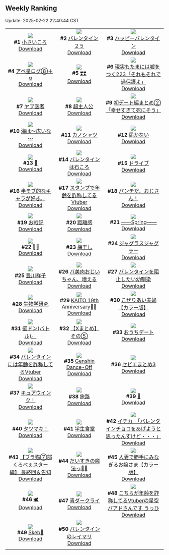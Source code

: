 ## Weekly Ranking
Update: 2025-02-22 22:40:44 CST

|      |      |      |
| :----: | :----: | :----: |
| ![](https://i.pixiv.re/c/240x480/img-master/img/2025/02/16/18/06/54/127315258_p0_master1200.jpg)<br>**#1** [小さいころ](https://www.pixiv.net/artworks/127315258)<br>[Download](https://i.pixiv.re/img-original/img/2025/02/16/18/06/54/127315258_p0.png) | ![](https://i.pixiv.re/c/240x480/img-master/img/2025/02/16/02/06/21/127294990_p0_master1200.jpg)<br>**#2** [バレンタイン２５](https://www.pixiv.net/artworks/127294990)<br>[Download](https://i.pixiv.re/img-original/img/2025/02/16/02/06/21/127294990_p0.jpg) | ![](https://i.pixiv.re/c/240x480/img-master/img/2025/02/15/00/00/13/127251609_p0_master1200.jpg)<br>**#3** [ハッピーバレンタイン](https://www.pixiv.net/artworks/127251609)<br>[Download](https://i.pixiv.re/img-original/img/2025/02/15/00/00/13/127251609_p0.jpg) |
| ![](https://i.pixiv.re/c/240x480/img-master/img/2025/02/16/13/25/35/127307222_p0_master1200.jpg)<br>**#4** [アベ星ログ⑧＋α](https://www.pixiv.net/artworks/127307222)<br>[Download](https://i.pixiv.re/img-original/img/2025/02/16/13/25/35/127307222_p0.jpg) | ![](https://i.pixiv.re/c/240x480/img-master/img/2025/02/16/00/06/05/127291151_p0_master1200.jpg)<br>**#5** [❣️❣️](https://www.pixiv.net/artworks/127291151)<br>[Download](https://i.pixiv.re/img-original/img/2025/02/16/00/06/05/127291151_p0.jpg) | ![](https://i.pixiv.re/c/240x480/img-master/img/2025/02/16/18/00/09/127314857_p0_master1200.jpg)<br>**#6** [現実もたまには嘘をつく223「それもそれで過保護よ」](https://www.pixiv.net/artworks/127314857)<br>[Download](https://i.pixiv.re/img-original/img/2025/02/16/18/00/09/127314857_p0.jpg) |
| ![](https://i.pixiv.re/c/240x480/img-master/img/2025/02/16/16/10/46/127311665_p0_master1200.jpg)<br>**#7** [ヤブ医者](https://www.pixiv.net/artworks/127311665)<br>[Download](https://i.pixiv.re/img-original/img/2025/02/16/16/10/46/127311665_p0.png) | ![](https://i.pixiv.re/c/240x480/img-master/img/2025/02/15/12/51/54/127268731_p0_master1200.jpg)<br>**#8** [超主人公](https://www.pixiv.net/artworks/127268731)<br>[Download](https://i.pixiv.re/img-original/img/2025/02/15/12/51/54/127268731_p0.jpg) | ![](https://i.pixiv.re/c/240x480/img-master/img/2025/02/16/16/08/07/127311409_p0_master1200.jpg)<br>**#9** [初デート編まとめ②「幸せすぎて死にそう」](https://www.pixiv.net/artworks/127311409)<br>[Download](https://i.pixiv.re/img-original/img/2025/02/16/16/08/07/127311409_p0.jpg) |
| ![](https://i.pixiv.re/c/240x480/img-master/img/2025/02/17/07/30/05/127338314_p0_master1200.jpg)<br>**#10** [海は～広いな～](https://www.pixiv.net/artworks/127338314)<br>[Download](https://i.pixiv.re/img-original/img/2025/02/17/07/30/05/127338314_p0.jpg) | ![](https://i.pixiv.re/c/240x480/img-master/img/2025/02/16/22/51/47/127326473_p0_master1200.jpg)<br>**#11** [カノシャツ](https://www.pixiv.net/artworks/127326473)<br>[Download](https://i.pixiv.re/img-original/img/2025/02/16/22/51/47/127326473_p0.jpg) | ![](https://i.pixiv.re/c/240x480/img-master/img/2025/02/15/19/27/46/127279745_p0_master1200.jpg)<br>**#12** [届かない](https://www.pixiv.net/artworks/127279745)<br>[Download](https://i.pixiv.re/img-original/img/2025/02/15/19/27/46/127279745_p0.png) |
| ![](https://i.pixiv.re/c/240x480/img-master/img/2025/02/16/01/09/00/127293469_p0_master1200.jpg)<br>**#13** [🌙](https://www.pixiv.net/artworks/127293469)<br>[Download](https://i.pixiv.re/img-original/img/2025/02/16/01/09/00/127293469_p0.jpg) | ![](https://i.pixiv.re/c/240x480/img-master/img/2025/02/15/20/38/56/127282445_p0_master1200.jpg)<br>**#14** [バレンタインは石ころ](https://www.pixiv.net/artworks/127282445)<br>[Download](https://i.pixiv.re/img-original/img/2025/02/15/20/38/56/127282445_p0.jpg) | ![](https://i.pixiv.re/c/240x480/img-master/img/2025/02/15/22/00/08/127285534_p0_master1200.jpg)<br>**#15** [ドライブ](https://www.pixiv.net/artworks/127285534)<br>[Download](https://i.pixiv.re/img-original/img/2025/02/15/22/00/08/127285534_p0.jpg) |
| ![](https://i.pixiv.re/c/240x480/img-master/img/2025/02/15/02/00/37/127254844_p0_master1200.jpg)<br>**#16** [半モブ的なキャラが好き。](https://www.pixiv.net/artworks/127254844)<br>[Download](https://i.pixiv.re/img-original/img/2025/02/15/02/00/37/127254844_p0.jpg) | ![](https://i.pixiv.re/c/240x480/img-master/img/2025/02/16/21/05/31/127322018_p0_master1200.jpg)<br>**#17** [スタンプで年齢を詐称してるVtuber](https://www.pixiv.net/artworks/127322018)<br>[Download](https://i.pixiv.re/img-original/img/2025/02/16/21/05/31/127322018_p0.png) | ![](https://i.pixiv.re/c/240x480/img-master/img/2025/02/16/00/31/05/127292193_p0_master1200.jpg)<br>**#18** [パンチだ、おじさん！](https://www.pixiv.net/artworks/127292193)<br>[Download](https://i.pixiv.re/img-original/img/2025/02/16/00/31/05/127292193_p0.jpg) |
| ![](https://i.pixiv.re/c/240x480/img-master/img/2025/02/16/19/30/39/127318282_p0_master1200.jpg)<br>**#19** [お戦記](https://www.pixiv.net/artworks/127318282)<br>[Download](https://i.pixiv.re/img-original/img/2025/02/16/19/30/39/127318282_p0.jpg) | ![](https://i.pixiv.re/c/240x480/img-master/img/2025/02/15/21/51/32/127285180_p0_master1200.jpg)<br>**#20** [距離感](https://www.pixiv.net/artworks/127285180)<br>[Download](https://i.pixiv.re/img-original/img/2025/02/15/21/51/32/127285180_p0.jpg) | ![](https://i.pixiv.re/c/240x480/img-master/img/2025/02/16/10/34/35/127303223_p0_master1200.jpg)<br>**#21** [——Spring——](https://www.pixiv.net/artworks/127303223)<br>[Download](https://i.pixiv.re/img-original/img/2025/02/16/10/34/35/127303223_p0.png) |
| ![](https://i.pixiv.re/c/240x480/img-master/img/2025/02/15/00/12/44/127252723_p0_master1200.jpg)<br>**#22** [💝🤎](https://www.pixiv.net/artworks/127252723)<br>[Download](https://i.pixiv.re/img-original/img/2025/02/15/00/12/44/127252723_p0.png) | ![](https://i.pixiv.re/c/240x480/img-master/img/2025/02/17/20/30/02/127353469_p0_master1200.jpg)<br>**#23** [梅干し](https://www.pixiv.net/artworks/127353469)<br>[Download](https://i.pixiv.re/img-original/img/2025/02/17/20/30/02/127353469_p0.png) | ![](https://i.pixiv.re/c/240x480/img-master/img/2025/02/15/00/00/32/127251713_p0_master1200.jpg)<br>**#24** [ジャグラスジャグラー](https://www.pixiv.net/artworks/127251713)<br>[Download](https://i.pixiv.re/img-original/img/2025/02/15/00/00/32/127251713_p0.jpg) |
| ![](https://i.pixiv.re/c/240x480/img-master/img/2025/02/16/01/39/30/127294317_p0_master1200.jpg)<br>**#25** [豊川祥子](https://www.pixiv.net/artworks/127294317)<br>[Download](https://i.pixiv.re/img-original/img/2025/02/16/01/39/30/127294317_p0.jpg) | ![](https://i.pixiv.re/c/240x480/img-master/img/2025/02/17/00/01/33/127329604_p0_master1200.jpg)<br>**#26** [バ美肉おじいちゃん、増える](https://www.pixiv.net/artworks/127329604)<br>[Download](https://i.pixiv.re/img-original/img/2025/02/17/00/01/33/127329604_p0.jpg) | ![](https://i.pixiv.re/c/240x480/img-master/img/2025/02/16/09/59/45/127302478_p0_master1200.jpg)<br>**#27** [バレンタインを阻止したい幼馴染](https://www.pixiv.net/artworks/127302478)<br>[Download](https://i.pixiv.re/img-original/img/2025/02/16/09/59/45/127302478_p0.jpg) |
| ![](https://i.pixiv.re/c/240x480/img-master/img/2025/02/16/12/03/45/127305358_p0_master1200.jpg)<br>**#28** [生物学研究](https://www.pixiv.net/artworks/127305358)<br>[Download](https://i.pixiv.re/img-original/img/2025/02/16/12/03/45/127305358_p0.jpg) | ![](https://i.pixiv.re/c/240x480/img-master/img/2025/02/17/00/00/11/127329312_p0_master1200.jpg)<br>**#29** [KAITO 19th Anniversary🎂🎉](https://www.pixiv.net/artworks/127329312)<br>[Download](https://i.pixiv.re/img-original/img/2025/02/17/00/00/11/127329312_p0.jpg) | ![](https://i.pixiv.re/c/240x480/img-master/img/2025/02/15/00/02/10/127251998_p0_master1200.jpg)<br>**#30** [こぜりあい夫婦【カラー版】](https://www.pixiv.net/artworks/127251998)<br>[Download](https://i.pixiv.re/img-original/img/2025/02/15/00/02/10/127251998_p0.jpg) |
| ![](https://i.pixiv.re/c/240x480/img-master/img/2025/02/16/17/53/25/127314600_p0_master1200.jpg)<br>**#31** [壁ドン(バトル)。](https://www.pixiv.net/artworks/127314600)<br>[Download](https://i.pixiv.re/img-original/img/2025/02/16/17/53/25/127314600_p0.jpg) | ![](https://i.pixiv.re/c/240x480/img-master/img/2025/02/16/00/02/26/127290888_p0_master1200.jpg)<br>**#32** [【Xまとめ】その⑤](https://www.pixiv.net/artworks/127290888)<br>[Download](https://i.pixiv.re/img-original/img/2025/02/16/00/02/26/127290888_p0.jpg) | ![](https://i.pixiv.re/c/240x480/img-master/img/2025/02/17/20/11/58/127352898_p0_master1200.jpg)<br>**#33** [おうちデート](https://www.pixiv.net/artworks/127352898)<br>[Download](https://i.pixiv.re/img-original/img/2025/02/17/20/11/58/127352898_p0.jpg) |
| ![](https://i.pixiv.re/c/240x480/img-master/img/2025/02/15/21/13/21/127283800_p0_master1200.jpg)<br>**#34** [バレンタインには年齢を詐称してるVtuber](https://www.pixiv.net/artworks/127283800)<br>[Download](https://i.pixiv.re/img-original/img/2025/02/15/21/13/21/127283800_p0.png) | ![](https://i.pixiv.re/c/240x480/img-master/img/2025/02/17/00/00/12/127329319_p0_master1200.jpg)<br>**#35** [Genshin Dance-Off](https://www.pixiv.net/artworks/127329319)<br>[Download](https://i.pixiv.re/img-original/img/2025/02/17/00/00/12/127329319_p0.jpg) | ![](https://i.pixiv.re/c/240x480/img-master/img/2025/02/16/17/22/49/127313668_p0_master1200.jpg)<br>**#36** [セビエまとめ3](https://www.pixiv.net/artworks/127313668)<br>[Download](https://i.pixiv.re/img-original/img/2025/02/16/17/22/49/127313668_p0.png) |
| ![](https://i.pixiv.re/c/240x480/img-master/img/2025/02/16/16/53/36/127312799_p0_master1200.jpg)<br>**#37** [キュアウインク！](https://www.pixiv.net/artworks/127312799)<br>[Download](https://i.pixiv.re/img-original/img/2025/02/16/16/53/36/127312799_p0.jpg) | ![](https://i.pixiv.re/c/240x480/img-master/img/2025/02/16/15/00/11/127309745_p0_master1200.jpg)<br>**#38** [旅路](https://www.pixiv.net/artworks/127309745)<br>[Download](https://i.pixiv.re/img-original/img/2025/02/16/15/00/11/127309745_p0.jpg) | ![](https://i.pixiv.re/c/240x480/img-master/img/2025/02/16/00/15/22/127291548_p0_master1200.jpg)<br>**#39** [🍫](https://www.pixiv.net/artworks/127291548)<br>[Download](https://i.pixiv.re/img-original/img/2025/02/16/00/15/22/127291548_p0.jpg) |
| ![](https://i.pixiv.re/c/240x480/img-master/img/2025/02/16/04/20/02/127297336_p0_master1200.jpg)<br>**#40** [タツマキ！](https://www.pixiv.net/artworks/127297336)<br>[Download](https://i.pixiv.re/img-original/img/2025/02/16/04/20/02/127297336_p0.png) | ![](https://i.pixiv.re/c/240x480/img-master/img/2025/02/16/00/30/03/127292110_p0_master1200.jpg)<br>**#41** [学生食堂](https://www.pixiv.net/artworks/127292110)<br>[Download](https://i.pixiv.re/img-original/img/2025/02/16/00/30/03/127292110_p0.jpg) | ![](https://i.pixiv.re/c/240x480/img-master/img/2025/02/16/08/00/08/127300343_p0_master1200.jpg)<br>**#42** [イチカ　「バレンタインチョコをあげようと思ったんすけど・・・」](https://www.pixiv.net/artworks/127300343)<br>[Download](https://i.pixiv.re/img-original/img/2025/02/16/08/00/08/127300343_p0.jpg) |
| ![](https://i.pixiv.re/c/240x480/img-master/img/2025/02/17/19/01/07/127350663_p0_master1200.jpg)<br>**#43** [【ブラ猫⑦部 くろべぇスター編】 最終回＆告知](https://www.pixiv.net/artworks/127350663)<br>[Download](https://i.pixiv.re/img-original/img/2025/02/17/19/01/07/127350663_p0.png) | ![](https://i.pixiv.re/c/240x480/img-master/img/2025/02/15/00/04/16/127252214_p0_master1200.jpg)<br>**#44** [だいすきの魔法っ💝🍫](https://www.pixiv.net/artworks/127252214)<br>[Download](https://i.pixiv.re/img-original/img/2025/02/15/00/04/16/127252214_p0.jpg) | ![](https://i.pixiv.re/c/240x480/img-master/img/2025/02/16/00/00/41/127290673_p0_master1200.jpg)<br>**#45** [人妻で勝手にみなぎるお嬢さま【カラー版】](https://www.pixiv.net/artworks/127290673)<br>[Download](https://i.pixiv.re/img-original/img/2025/02/16/00/00/41/127290673_p0.jpg) |
| ![](https://i.pixiv.re/c/240x480/img-master/img/2025/02/16/20/30/25/127320544_p0_master1200.jpg)<br>**#46** [🕊️](https://www.pixiv.net/artworks/127320544)<br>[Download](https://i.pixiv.re/img-original/img/2025/02/16/20/30/25/127320544_p0.png) | ![](https://i.pixiv.re/c/240x480/img-master/img/2025/02/16/19/33/58/127318413_p0_master1200.jpg)<br>**#47** [青ダークライ](https://www.pixiv.net/artworks/127318413)<br>[Download](https://i.pixiv.re/img-original/img/2025/02/16/19/33/58/127318413_p0.jpg) | ![](https://i.pixiv.re/c/240x480/img-master/img/2025/02/17/21/05/59/127354893_p0_master1200.jpg)<br>**#48** [こちらが年齢を詐称してるVtuberの星空バアドさんです うっひ](https://www.pixiv.net/artworks/127354893)<br>[Download](https://i.pixiv.re/img-original/img/2025/02/17/21/05/59/127354893_p0.png) |
| ![](https://i.pixiv.re/c/240x480/img-master/img/2025/02/15/20/42/47/127282585_p0_master1200.jpg)<br>**#49** [Skeb🐰](https://www.pixiv.net/artworks/127282585)<br>[Download](https://i.pixiv.re/img-original/img/2025/02/15/20/42/47/127282585_p0.png) | ![](https://i.pixiv.re/c/240x480/img-master/img/2025/02/15/21/10/16/127283689_p0_master1200.jpg)<br>**#50** [バレンタインのレイマリ](https://www.pixiv.net/artworks/127283689)<br>[Download](https://i.pixiv.re/img-original/img/2025/02/15/21/10/16/127283689_p0.jpg) |
|      |
